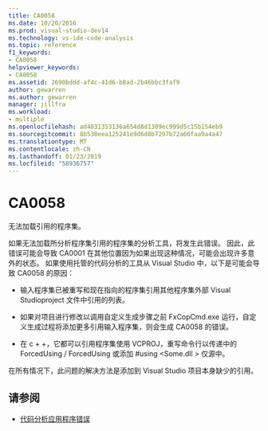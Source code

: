 ```yaml
---
title: CA0058
ms.date: 10/20/2016
ms.prod: visual-studio-dev14
ms.technology: vs-ide-code-analysis
ms.topic: reference
f1_keywords:
- CA0058
helpviewer_keywords:
- CA0058
ms.assetid: 2690bddd-af4c-41d6-b8ad-2b46bbc3faf9
author: gewarren
ms.author: gewarren
manager: jillfra
ms.workload:
- multiple
ms.openlocfilehash: ad4831353136a654d8d1309ec999d5c15b154eb9
ms.sourcegitcommit: 8b538eea125241e9d6d8b7297b72a66faa9a4a47
ms.translationtype: MT
ms.contentlocale: zh-CN
ms.lasthandoff: 01/23/2019
ms.locfileid: "58936757"
---
```

# <a name="ca0058"></a>CA0058

无法加载引用的程序集。

如果无法加载所分析程序集引用的程序集的分析工具，将发生此错误。 因此，此错误可能会导致 CA0001 在其他位置因为如果出现这种情况，可能会出现许多意外的状态。 如果使用托管的代码分析的工具从 Visual Studio 中，以下是可能会导致 CA0058 的原因：

-   输入程序集已被重写和现在指向的程序集引用其他程序集外部 Visual Studioproject 文件中引用的列表。

-   如果对项目进行修改以调用自定义生成步骤之前 FxCopCmd.exe 运行，自定义生成过程将添加更多引用输入程序集，则会生成 CA0058 的错误。

-   在 c + +，它都可以引用程序集使用 VCPROJ，重写命令行以传递中的 ForcedUsing / ForcedUsing 或添加 #using \<Some.dll > 仅源中。

在所有情况下，此问题的解决方法是添加到 Visual Studio 项目本身缺少的引用。

## <a name="see-also"></a>请参阅

- [代码分析应用程序错误](../code-quality/code-analysis-application-errors.md)
